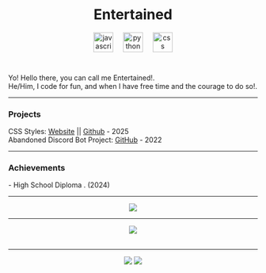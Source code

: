 <h1 align="center">Entertained</h1>

<div align="center">
  <img src="https://cdn.jsdelivr.net/gh/devicons/devicon/icons/javascript/javascript-original.svg" height="40" alt="javascript logo" />
  <img width="12" />
  <img src="https://cdn.jsdelivr.net/gh/devicons/devicon/icons/python/python-original.svg" height="40" alt="python logo" />
   <img width="12" />
  <img src="https://cdn.jsdelivr.net/gh/devicons/devicon/icons/css3/css3-original.svg" height="40" alt="css logo" />
</div>

<br/>



###


<!-- About Me -->
<p align="center">
  <ul style="list-style-type: none; padding: 0;">
    <li>Yo! Hello there, you can call me Entertained!.</li>
    <li>He/Him, I code for fun, and when I have free time and the courage to do so!.</li>
  </ul>
</p>


<hr />

### Projects

<div style="text-align: left;">
  <ul style="list-style-type: none; padding: 0;">
    <li>CSS Styles: <a href="https://userstyles.world/user/SlimsBotAndSuch" target="_blank">Website</a> || <a href="" target="_blank"> Github</a> - 2025 </li>
    <li>Abandoned Discord Bot Project: <a href="https://github.com/Entertalned/SMB-Offical" target="_blank">GitHub</a> - 2022</li>
  </ul>
</div>

<hr />

### Achievements
<div style="text-align: left;">  
    - High School Diploma <a href=""></a>. (2024)
</div>

<hr />
<!-- GitHub Stats -->
<div align="center">
    <img src="https://github-readme-stats.vercel.app/api?username=Entertalned&show_icons=true&include_all_commits=true&count_private=true&hide_border=true&bg_color=00000000&text_color=00FF00&title_color=00FF00&icon_color=00FF00">
</div>

<hr />

<!-- Language Stats -->
<div align="center">
    <img src="https://github-readme-stats.vercel.app/api/top-langs/?username=Entertalned&hide_border=true&layout=compact&theme=tokyonight&bg_color=00000000">
</div>
<br />

<hr />

<!-- Social Badges -->
<div align="center">
    <a href="http://discord.com/users/1238225742802849823"><img src="https://img.shields.io/badge/discord-%235865F2?style=for-the-badge&logo=discord&logoColor=white" /></a>
    <a href="https://www.youtube.com/@Entrain."><img src="https://img.shields.io/badge/youtube-%23FF0000?style=for-the-badge&logo=youtube&logoColor=white" /></a>
</div>
